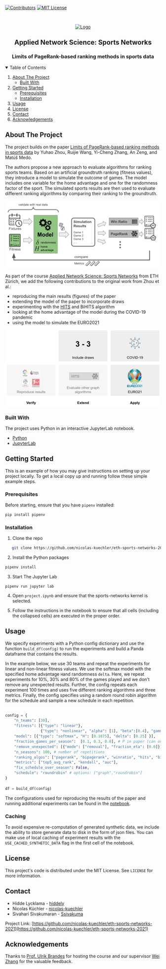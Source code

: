 <!--
*** Thanks for checking out the Best-README-Template. If you have a suggestion
*** that would make this better, please fork the repo and create a pull request
*** or simply open an issue with the tag "enhancement".
*** Thanks again! Now go create something AMAZING! :D
-->



<!-- PROJECT SHIELDS -->
<!--
*** I'm using markdown "reference style" links for readability.
*** Reference links are enclosed in brackets [ ] instead of parentheses ( ).
*** See the bottom of this document for the declaration of the reference variables
*** for contributors-url, forks-url, etc. This is an optional, concise syntax you may use.
*** https://www.markdownguide.org/basic-syntax/#reference-style-links
-->
[![Contributors][contributors-shield]][contributors-url]
[![MIT License][license-shield]][license-url]



<!-- PROJECT LOGO -->
<br />
<p align="center">
  <a href="https://www.flaticon.com/authors/becris">
    <img src="https://image.flaticon.com/icons/png/512/2103/2103620.png" alt="Logo" width="80" height="80">  
  </a>

  <h2 align="center">Applied Network Science: Sports Networks</h2>
  <h3 align="center">Limits of PageRank-based ranking methods in sports data </h3> 
</p>

<!-- TABLE OF CONTENTS -->
<details open="open">
  <summary>Table of Contents</summary>
  <ol>
    <li>
      <a href="#about-the-project">About The Project</a>
      <ul>
        <li><a href="#built-with">Built With</a></li>
      </ul>
    </li>
    <li>
      <a href="#getting-started">Getting Started</a>
      <ul>
        <li><a href="#prerequisites">Prerequisites</a></li>
        <li><a href="#installation">Installation</a></li>
      </ul>
    </li>
    <li><a href="#usage">Usage</a></li>
    <li><a href="#license">License</a></li>
    <li><a href="#contact">Contact</a></li>
    <li><a href="#acknowledgements">Acknowledgements</a></li>
  </ol>
</details>



<!-- ABOUT THE PROJECT -->
## About The Project

The project builds on the paper [Limits of PageRank-based ranking methods in sports data](https://arxiv.org/abs/2012.06366) by Yuhao Zhou, Ruijie Wang, Yi-Cheng Zhang, An Zeng, and Matúš Medo.

The authors propose a new approach to evaluate algorithms for ranking sports teams.
Based on an artificial groundtruth ranking (fitness values), they introduce a model to simulate the outcome of games.
The model includes one variable for the home advantage and one for the randomness factor of the sport.
The simulated sports results are then used to evaluate different ranking algorithms by comparing their ranking to the groundtruth.


![Pipeline](plots/pipeline.png)


As part of the course [Applied Network Science: Sports Networks](http://www.vvz.ethz.ch/Vorlesungsverzeichnis/lerneinheit.view?lerneinheitId=136857&semkez=2020S&ansicht=KATALOGDATEN&lang=en) from ETH Zürich, we add the following contributions to the original work from Zhou et al.:
* reproducing the main results (figures) of the paper
* extending the model of the paper to incorporate draws
* experimenting with the [HITS](https://en.wikipedia.org/wiki/HITS_algorithm) and BiHITS algorithm
* looking at the home advantage of the model during the COVID-19 pandemic
* using the model to simulate the EURO2021

![Overview Contributions](plots/contributions.png)


### Built With

The project uses Python in an interactive JupyterLab notebook. 
* [Python](https://www.python.org/)
* [JupyterLab](https://jupyterlab.readthedocs.io/en/stable/)



<!-- GETTING STARTED -->
## Getting Started

This is an example of how you may give instructions on setting up your project locally.
To get a local copy up and running follow these simple example steps.

### Prerequisites

Before starting, ensure that you have `pipenv` installed:

```sh
pip install pipenv
```

### Installation

1. Clone the repo
```sh
   git clone https://github.com/nicolas-kuechler/eth-sports-networks-2021.git
```

2. Install the Python packages
```sh
pipenv install
```

3. Start The Jupyter Lab
```
pipenv run jupyter lab
```

4. Open `project.ipynb` and ensure that the sports-networks kernel is selected.

5. Follow the instructions in the notebook to ensure that all cells (including the collapsed cells) are executed in the proper order.

<!-- USAGE EXAMPLES -->
## Usage


We specify experiments with a Python config dictionary and use the function `build_df(config)` to run the experiments and build a Panda dataframe that contains the results.


In the example below, we use 30 teams and repeat the experiments for linear and non-linear fitness values. We use the softmax model with the specified home advantage `H`and randomness `delta`.
Here, we repeat experiments for 10%, 30% and 80% of the games played and we don't remove any unexpected results. 
Further, the config repeats each experiment 100 times and uses five different ranking algorithms and three metrics.
Finally, the config specifies using a random round robin algorithm for the schedule and sample a new schedule in each repetition. 

```python

config = {
    "n_teams": [30],
    "fitness": [{"type": "linear"}, 
                {"type": "nonlinear", "alpha": [1], "beta":[0.4], "gamma": ["fix"] }],
    "model": [{"type": "softmax", "H": [0.1875], "delta": [0.25] }],
    "fraction_games_per_season":  [0.1, 0.3, 0.8], # P in paper (can only be between [0,1])
    "remove_unexpected": [{"mode": ["removal"], "fraction_eta": [0.0]}],
    "n_seasons": 100, # number of repetitions
    "ranking_algos": ["pagerank", "bipagerank", "winratio", "hits", "bihits"],
    "metrics": ["top5_avg_rank", "kendall", "auc"],
    "fix_schedule_over_season": False,
    "schedule": "roundrobin" # options: ["graph","roundrobin"]
}

df = build_df(config)

```

The configurations used for reproducing the results of the paper and running additional experiments can be found in the [notebook](project.ipynb).

### Caching
To avoid expensive re-computation of generated synthetic data, we include the ability to store generate data to disk in the form of json files.
You can make use of local caching of experiment results with the `USE_CACHED_SYNTHETIC_DATA` flag in the first cell of the notebook.

<!-- LICENSE -->
## License

This project's code is distributed under the MIT License. See `LICENSE` for more information.


<!-- CONTACT -->
## Contact

* Hidde Lycklama - [hiddely](https://github.com/hiddely)
* Nicolas Küchler - [nicolas-kuechler](https://github.com/nicolas-kuechler)
* Sivahari Sivakumaran - [Ssivakuma](https://github.com/Ssivakuma)


Project Link: [https://github.com/nicolas-kuechler/eth-sports-networks-2021](https://github.com/nicolas-kuechler/eth-sports-networks-2021)



<!-- ACKNOWLEDGEMENTS -->
## Acknowledgements

Thanks to [Prof. Ulrik Brandes](https://sn.ethz.ch/profile.html?persid=239462) for hosting the course and our supervisor [Wei Zhang](https://sn.ethz.ch/profile.html?persid=283222) for the valuable feedback. 


<!-- MARKDOWN LINKS & IMAGES -->
<!-- https://www.markdownguide.org/basic-syntax/#reference-style-links -->
[contributors-shield]: https://img.shields.io/github/contributors/nicolas-kuechler/eth-sports-networks-2021.svg?style=for-the-badge
[contributors-url]: https://github.com/nicolas-kuechler/eth-sports-networks-2021/graphs/contributors
[license-shield]: https://img.shields.io/github/license/othneildrew/Best-README-Template.svg?style=for-the-badge
[license-url]: https://github.com/nicolas-kuechler/eth-sports-networks-2021/blob/main/LICENSE
